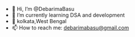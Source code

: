 - 👋 Hi, I’m @DebarimaBasu 
- 🌱 I’m currently learning  DSA and development
- 📍 kolkata,West Bengal
- 📫 How to reach me: debarimabasu@gmail.com
  




